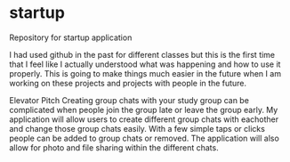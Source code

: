 # startup
Repository for startup application

I had used github in the past for different classes but this is the first time that I feel like I actually
understood what was happening and how to use it properly. This is going to make things much easier in the future
when I am working on these projects and projects with people in the future. 

Elevator Pitch
Creating group chats with your study group can be complicated when people join the group late or leave the group early.
My application will allow users to create different group chats with eachother and change those group chats easily. With
a few simple taps or clicks people can be added to group chats or removed. The application will also allow for photo and
file sharing within the different chats. 
